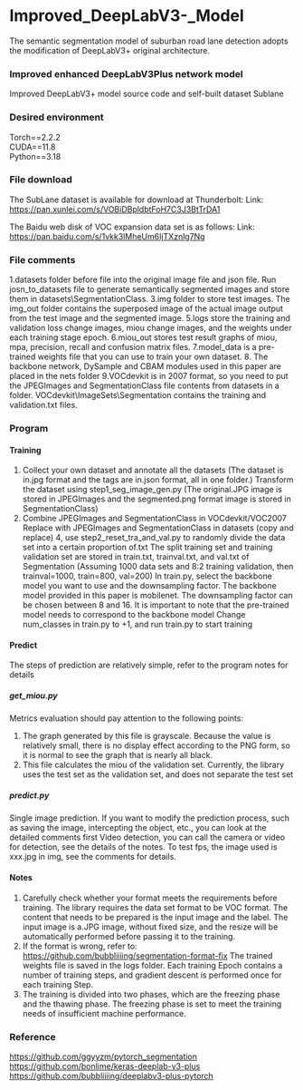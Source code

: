 # Improved_DeepLabV3-_Model
 The semantic segmentation model of suburban road lane detection adopts the modification of DeepLabV3+ original architecture.
### Improved enhanced DeepLabV3Plus network model
Improved DeepLabV3+ model source code and self-built dataset Sublane

### Desired environment
Torch==2.2.2  
CUDA==11.8  
Python==3.18   

### File download

The SubLane dataset is available for download at Thunderbolt:
Link: https://pan.xunlei.com/s/VOBiDBpldbtFoH7C3J3BtTrDA1

The Baidu web disk of VOC expansion data set is as follows:
Link: https://pan.baidu.com/s/1vkk3lMheUm6IjTXznlg7Ng

### File comments

1.datasets folder before file into the original image file and json file.
Run josn_to_datasets file to generate semantically segmented images and store them in datasets\SegmentationClass.
3.img folder to store test images. The img_out folder contains the superposed image of the actual image output from the test image and the segmented image.
5.logs store the training and validation loss change images, miou change images, and the weights under each training stage epoch.
6.miou_out stores test result graphs of miou, mpa, precision, recall and confusion matrix files.
7.model_data is a pre-trained weights file that you can use to train your own dataset.
8. The backbone network, DySample and CBAM modules used in this paper are placed in the nets folder
9.VOCdevkit is in 2007 format, so you need to put the JPEGImages and SegmentationClass file contents from datasets in a folder. VOCdevkit\ImageSets\Segmentation contains the training and validation.txt files.

### Program
#### Training
1. Collect your own dataset and annotate all the datasets
(The dataset is in.jpg format and the tags are in.json format, all in one folder.)
Transform the dataset using step1_seg_image_gen.py
(The original.JPG image is stored in JPEGImages and the segmented.png format image is stored in SegmentationClass)
3. Combine JPEGImages and SegmentationClass in VOCdevkit/VOC2007
Replace with JPEGImages and SegmentationClass in datasets (copy and replace)
4, use step2_reset_tra_and_val.py to randomly divide the data set into a certain proportion of.txt
The split training set and training validation set are stored in train.txt, trainval.txt, and val.txt of Segmentation
(Assuming 1000 data sets and 8:2 training validation, then trainval=1000, train=800, val=200)
In train.py, select the backbone model you want to use and the downsampling factor.
The backbone model provided in this paper is mobilenet. The downsampling factor can be chosen between 8 and 16.
It is important to note that the pre-trained model needs to correspond to the backbone model
Change num_classes in train.py to +1, and run train.py to start training

#### Predict
The steps of prediction are relatively simple, refer to the program notes for details
##### get_miou.py  
Metrics evaluation should pay attention to the following points:
1. The graph generated by this file is grayscale. Because the value is relatively small, there is no display effect according to the PNG form, so it is normal to see the graph that is nearly all black.
2. This file calculates the miou of the validation set. Currently, the library uses the test set as the validation set, and does not separate the test set
##### predict.py  
Single image prediction. If you want to modify the prediction process, such as saving the image, intercepting the object, etc., you can look at the detailed comments first
Video detection, you can call the camera or video for detection, see the details of the notes.
To test fps, the image used is xxx.jpg in img, see the comments for details.
#### Notes
1. Carefully check whether your format meets the requirements before training. The library requires the data set format to be VOC format.
The content that needs to be prepared is the input image and the label. The input image is a.JPG image, without fixed size, and the resize will be automatically performed before passing it to the training.
2. If the format is wrong, refer to: https://github.com/bubbliiiing/segmentation-format-fix
The trained weights file is saved in the logs folder. Each training Epoch contains a number of training steps, and gradient descent is performed once for each training Step.
4. The training is divided into two phases, which are the freezing phase and the thawing phase. The freezing phase is set to meet the training needs of insufficient machine performance.

### Reference
https://github.com/ggyyzm/pytorch_segmentation  
https://github.com/bonlime/keras-deeplab-v3-plus  
https://github.com/bubbliiiing/deeplabv3-plus-pytorch
